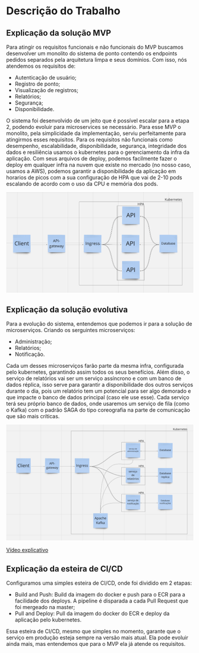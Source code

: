 # Descrição do Trabalho

## Explicação da solução MVP

Para atingir os requisitos funcionais e não funcionais do MVP buscamos desenvolver um monolito do sistema de ponto contendo os endpoints pedidos separados pela arquitetura limpa e seus domínios. Com isso, nós atendemos os requisitos de:
- Autenticação de usuário;
- Registro de ponto;
- Visualização de registros;
- Relatórios;
- Segurança;
- Disponibilidade.

O sistema foi desenvolvido de um jeito que é possível escalar para a etapa 2, podendo evoluir para microservices se necessário. Para esse MVP o monolito, pela simplicidade da implementação, serviu perfeitamente para atingirmos esses requisitos. Para os requisitos não funcionais como desempenho, escalabilidade, disponibilidade, segurança, integridade dos dados e resiliência usamos o kubernetes para o gerenciamento da infra da aplicação. Com seus arquivos de deploy, podemos facilmente fazer o deploy em qualquer infra na nuvem que existe no mercado (no nosso caso, usamos a AWS), podemos garantir a disponibilidade da aplicação em horarios de picos com a sua configuração de HPA que vai de 2-10 pods escalando de acordo com o uso da CPU e memória dos pods.

![Imagem da arquitetura da fase 1](docs/images/fase1.png)

## Explicação da solução evolutiva

Para a evolução do sistema, entendemos que podemos ir para a solução de microserviços. Criando os serguintes microserviços:
- Administração;
- Relatórios;
- Notificação.

Cada um desses microserviços farão parte da mesma infra, configurada pelo kubernetes, garantindo assim todos os seus benefícios. Além disso, o serviço de relatórios vai ser um serviço assíncrono e com um banco de dados réplica, isso serve para garantir a disponibilidade dos outros serviços durante o dia, pois um relatório tem um potencial para ser algo demorado e que impacte o banco de dados principal (caso ele use esse).
Cada serviço terá seu próprio banco de dados, onde usaremos um serviço de fila (como o Kafka) com o padrão SAGA do tipo coreografia na parte de comunicação que são mais críticas.

![Imagem da arquitetura da fase21](docs/images/fase2.png)

[Vídeo explicativo](https://drive.google.com/file/d/1hoPZZWOZ1Iaozb4jhY8NHqdRq2OxtQlA/view?usp=drive_link)

## Explicação da esteira de CI/CD

Configuramos uma simples esteira de CI/CD, onde foi dividido em 2 etapas:
- Build and Push: Build da imagem do docker e push para o ECR para a facilidade dos deploys. A pipeline é disparada a cada Pull Request que foi mergeado na master;
- Pull and Deploy: Pull da imagem do docker do ECR e deploy da aplicação pelo kubernetes.

Essa esteira de CI/CD, mesmo que simples no momento, garante que o serviço em produção esteja sempre na versão mais atual. Ela pode evoluir ainda mais, mas entendemos que para o MVP ela já atende os requisitos.
